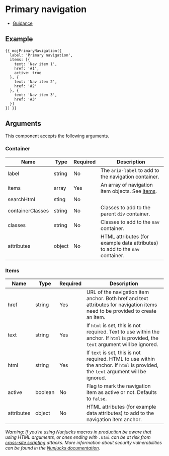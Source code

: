 # Primary navigation

- [Guidance](https://design-patterns.service.justice.gov.uk/components/primary-navigation)

## Example

```
{{ mojPrimaryNavigation({
  label: 'Primary navigation',
  items: [{
    text: 'Nav item 1',
    href: '#1',
    active: true
  }, {
    text: 'Nav item 2',
    href: '#2'
  }, {
    text: 'Nav item 3',
    href: '#3'
  }]
}) }}
```

## Arguments

This component accepts the following arguments.

### Container

| Name             | Type   | Required | Description                                                                  |
| ---------------- | ------ | -------- | ---------------------------------------------------------------------------- |
| label            | string | No       | The `aria-label` to add to the navigation container.                         |
| items            | array  | Yes      | An array of navigation item objects. See [items](#items).                    |
| searchHtml       | sting  | No       |                                                                              |
| containerClasses | string | No       | Classes to add to the parent `div` container.                                |
| classes          | string | No       | Classes to add to the `nav` container.                                       |
| attributes       | object | No       | HTML attributes (for example data attributes) to add to the `nav` container. |

### Items

| Name       | Type    | Required | Description                                                                                                                        |
| ---------- | ------- | -------- | ---------------------------------------------------------------------------------------------------------------------------------- |
| href       | string  | Yes      | URL of the navigation item anchor. Both href and text attributes for navigation items need to be provided to create an item.       |
| text       | string  | Yes      | If `html` is set, this is not required. Text to use within the anchor. If `html` is provided, the `text` argument will be ignored. |
| html       | string  | Yes      | If `text` is set, this is not required. HTML to use within the anchor. If `html` is provided, the `text` argument will be ignored. |
| active     | boolean | No       | Flag to mark the navigation item as active or not. Defaults to `false`.                                                            |
| attributes | object  | No       | HTML attributes (for example data attributes) to add to the navigation item anchor.                                                |

_Warning: If you’re using Nunjucks macros in production be aware that using HTML arguments, or ones ending with `.html` can be at risk from [cross-site scripting](https://en.wikipedia.org/wiki/Cross-site_scripting) attacks. More information about security vulnerabilities can be found in the [Nunjucks documentation](https://mozilla.github.io/nunjucks/api.html#user-defined-templates-warning)._
